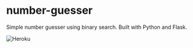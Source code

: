 # number-guesser
Simple number guesser using binary search. Built with Python and Flask.

![Heroku](https://heroku-badge.herokuapp.com/?app=afternoon-escarpment-1638)
